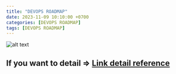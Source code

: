 ```yaml
---
title: "DEVOPS ROADMAP"
date: 2023-11-09 10:10:00 +0700
categories: [DEVOPS ROADMAP]
tags: [DEVOPS ROADMAP]
---
```

![alt text](https://github.com/milanm/DevOps-Roadmap/raw/master/DevOps%20Roadmap.png)

## If you want to detail => [Link detail reference](https://roadmap.sh/devops)



